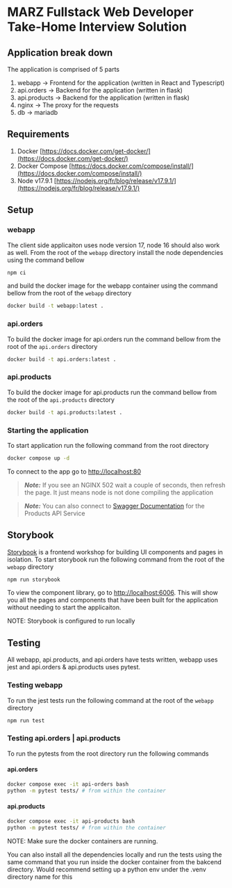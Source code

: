 # MARZ Fullstack Web Developer Take-Home Interview Solution

## Application break down

The application is comprised of 5 parts

1. webapp -> Frontend for the application (written in React and Typescript)
2. api.orders -> Backend for the application (written in flask)
3. api.products -> Backend for the application (written in flask)
3. nginx -> The proxy for the requests
4. db -> mariadb

## Requirements

1. Docker [https://docs.docker.com/get-docker/](https://docs.docker.com/get-docker/)
2. Docker Compose [https://docs.docker.com/compose/install/](https://docs.docker.com/compose/install/)
3. Node v17.9.1 [https://nodejs.org/fr/blog/release/v17.9.1/](https://nodejs.org/fr/blog/release/v17.9.1/)

## Setup

### webapp

The client side applicaiton uses node version 17, node 16 should also work as well. From the root of the `webapp` directory install the node dependencies using the command bellow

```Bash
npm ci
```

and build the docker image for the webapp container using the command bellow from the root of the `webapp` directory

```Bash
docker build -t webapp:latest .
```

### api.orders

To build the docker image for api.orders run the command bellow from the root of the `api.orders` directory

```Bash
docker build -t api.orders:latest .
```

### api.products
To build the docker image for api.products run the command bellow from the root of the `api.products` directory

```Bash
docker build -t api.products:latest .
```

### Starting the application

To start application run the following command from the root directory

```Bash
docker compose up -d
```

To connect to the app go to [http://localhost:80](http://localhost:80)

> **_Note:_** If you see an NGINX 502 wait a couple of seconds, then refresh the page. It just means node is not done compiling the application

> **_Note:_** You can also connect to [Swagger Documentation](http:localhost:5002/productapidocs/) for the Products API Service

## Storybook

[Storybook](https://storybook.js.org/) is a frontend workshop for building UI components and pages in isolation.
To start storybook run the following command from the root of the `webapp` directory

```Bash
npm run storybook
```

To view the component library, go to [http://localhost:6006](http://localhost:6006). This will show you all the pages and components that have been built for the application without needing to start the applicaiton.

NOTE: Storybook is configured to run locally

## Testing

All webapp, api.products, and api.orders have tests written, webapp uses jest and api.orders & api.products uses pytest.

### Testing webapp

To run the jest tests run the following command at the root of the `webapp` directory

```Bash
npm run test
```

### Testing api.orders | api.products

To run the pytests from the root directory run the following commands
#### api.orders
```Bash
docker compose exec -it api-orders bash
python -m pytest tests/ # from within the container
```

#### api.products
```Bash
docker compose exec -it api-products bash
python -m pytest tests/ # from within the container
```

NOTE: Make sure the docker containers are running.

You can also install all the dependencies locally and run the tests using the same command that you run inside the docker container from the bakcend directory. Would recommend setting up a python env under the .venv directory name for this

